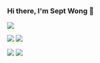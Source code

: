 ### Hi there, I'm Sept Wong 👋


![](http://github-profile-summary-cards.vercel.app/api/cards/profile-details?username=septwong&theme=onedark)

![](http://github-profile-summary-cards.vercel.app/api/cards/stats?username=septwong&theme=onedark)
![](http://github-profile-summary-cards.vercel.app/api/cards/productive-time?username=septwong&theme=onedark&utcOffset=8)

![](http://github-profile-summary-cards.vercel.app/api/cards/repos-per-language?username=septwong&theme=onedark)
![](http://github-profile-summary-cards.vercel.app/api/cards/most-commit-language?username=septwong&theme=onedark)